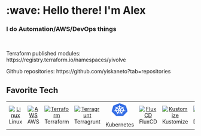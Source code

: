 <h1 align="left" id="macropower-title">:wave: Hello there! I'm Alex</h1>
<h3 align="left">I do Automation/AWS/DevOps things</h3>

<br>

<p>Terraform published modules: https://registry.terraform.io/namespaces/yivolve</p>
<p>Github repositories: https://github.com/yiskaneto?tab=repositories</p>

<h2 align="left" id="macropower-tech">Favorite Tech</h2>

<table>
  <tr>
    <td align="center" width="96">
      <a href="#macropower-tech">
        <img src="https://static-00.iconduck.com/assets.00/linux-icon-2048x2048-sy06t4un.png" width="48" height="48" alt="Linux" />
      </a>
      <br>Linux
    </td>
    <td align="center" width="96">
      <a href="#macropower-tech">
        <img src="https://www.svgrepo.com/show/353443/aws.svg" width="48" height="48" alt="AWS" />
      </a>
      <br>AWS
    </td>
    <td align="center" width="96">
      <a href="#macropower-tech">
        <img src="https://static-00.iconduck.com/assets.00/file-type-terraform-icon-455x512-csyun60o.png" width="48" height="48" alt="Terraform" />
      </a>
      <br>Terraform
    </td>
    <td align="center" width="96">
      <a href="#macropower-tech">
        <img src="https://global.discourse-cdn.com/standard11/uploads/gruntwork/original/1X/451c24614aece67849fd62d0432d77ecd00735c6.png" width="48" height="48" alt="Terragrunt" />
      </a>
      <br>Terragrunt
    </td>
    <td align="center" width="96">
      <a href="#macropower-tech" >
        <img src="https://raw.githubusercontent.com/cncf/artwork/master/projects/kubernetes/icon/color/kubernetes-icon-color.svg" width="48" height="48" alt="Kubernetes" />
      </a>
      <br>Kubernetes
    </td>
     <td align="center" width="96">
      <a href="#macropower-tech" >
        <img src="https://avatars.githubusercontent.com/u/52158677" width="48" height="48" alt="FluxCD" />
      </a>
      <br>FluxCD
    </td>
    </td>
     <td align="center" width="96">
      <a href="#macropower-tech" >
        <img src="https://w7.pngwing.com/pngs/450/608/png-transparent-kustomize-logo-thumbnail-tech-companies-thumbnail.png" width="48" height="48" alt="Kustomize" />
      </a>
      <br>Kustomize
    </td>
    <td align="center" width="96"> 
      <a href="#macropower-tech" >
        <img src="https://icon-library.com/images/docker-icon/docker-icon-2.jpg" width="48" height="48" alt="Docker" />
      </a>
      <br>Docker
    </td>
    <td align="center" width="96">
      <a href="#macropower-tech">
        <img src="https://static-00.iconduck.com/assets.00/golang-icon-1594x2048-0xixr8zr.png" width="48" height="48" alt="Golang" />
      </a>
      <br>Go
    </td>
    <td align="center" width="96">
      <a href="#macropower-tech">
        <img src="https://banner2.cleanpng.com/20180417/zkw/kisspng-python-computer-icons-tutorial-computer-programmin-social-icons-5ad5ccbb30c4a8.2707803315239610191998.jpg" width="48" height="48" alt="Python" />
      </a>
      <br>Python
    </td>
    
  </tr>
</table>

